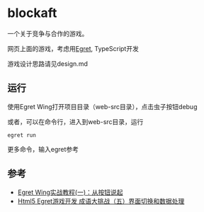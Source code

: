 # blockaft
一个关于竞争与合作的游戏。

网页上面的游戏，考虑用[Egret](https://www.egret.com), TypeScript开发

游戏设计思路请见design.md

## 运行
使用Egret Wing打开项目目录（web-src目录），点击虫子按钮debug

或者，可以在命令行，进入到web-src目录，运行
~~~
egret run
~~~
更多命令，输入egret参考

## 参考
- [Egret Wing实战教程(一)：从按钮说起](http://bbs.egret.com/thread-1878-1-1.html)
- [Html5 Egret游戏开发 成语大挑战（五）界面切换和数据处理](https://www.cnblogs.com/nowpaper/p/5154207.html)
